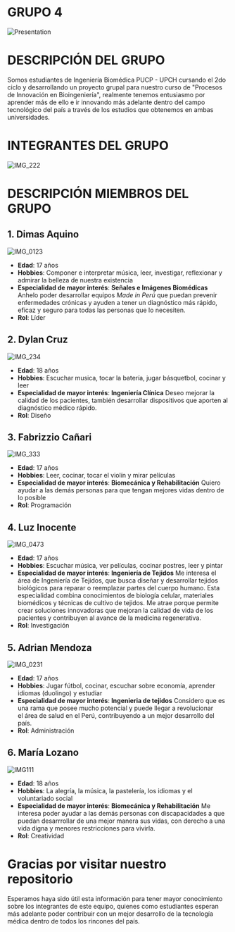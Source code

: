 # GRUPO 4
![Presentation](https://github.com/user-attachments/assets/9373c22e-0b99-4679-b615-a6c909aa9de7)

# DESCRIPCIÓN DEL GRUPO
Somos estudiantes de Ingeniería Biomédica PUCP - UPCH cursando el 2do ciclo y desarrollando un proyecto grupal para nuestro curso de "Procesos de Innovación en Bioingeniería", realmente tenemos entusiasmo por aprender más de ello e ir innovando más adelante dentro del campo tecnológico del país a través de los estudios que obtenemos en ambas universidades.

# INTEGRANTES DEL GRUPO
![IMG_222](https://github.com/user-attachments/assets/b2d97bee-323e-4512-b6c2-34f75565f0f0)

# DESCRIPCIÓN MIEMBROS DEL GRUPO
## 1. Dimas Aquino 
![IMG_0123](https://github.com/user-attachments/assets/358e31d8-5738-4d93-832c-4331e8b920a3)
- **Edad**: 17 años
- **Hobbies**: Componer e interpretar música, leer, investigar, reflexionar y admirar la belleza de nuestra existencia
- **Especialidad de mayor interés**: **Señales e Imágenes Biomédicas** Anhelo poder desarrollar equipos *Made in Perú* que puedan prevenir enfermedades crónicas y ayuden a tener un diagnóstico más rápido, eficaz y seguro para todas las personas que lo necesiten.
- **Rol**: Líder

## 2. Dylan Cruz
![IMG_234](https://github.com/user-attachments/assets/ad1d6ca3-d47c-4a6b-bba8-c7f598423b78)
- **Edad**: 18 años
- **Hobbies**: Escuchar musica, tocar la batería, jugar básquetbol, cocinar y leer
- **Especialidad de mayor interés**: **Ingeniería Clínica** Deseo mejorar la calidad de los pacientes, también desarrollar dispositivos que aporten al diagnóstico médico rápido.
- **Rol**: Diseño

## 3. Fabrizzio Cañari
![IMG_333](https://github.com/user-attachments/assets/e2c1dec1-0e2f-430c-87d0-684a4d2aca4e)
- **Edad**: 17 años
- **Hobbies**: Leer, cocinar, tocar el violín y mirar películas
- **Especialidad de mayor interés**: **Biomecánica y Rehabilitación** Quiero ayudar a las demás personas para que tengan mejores vidas dentro de lo posible
- **Rol**: Programación

## 4. Luz Inocente
![IMG_0473](https://github.com/user-attachments/assets/6966386f-061e-4867-a5ad-7e2194940006)
- **Edad**: 17 años
- **Hobbies**: Escuchar música, ver películas, cocinar postres, leer y pintar
- **Especialidad de mayor interés**: **Ingeniería de Tejidos** Me interesa el área de Ingeniería de Tejidos, que busca diseñar y desarrollar tejidos biológicos para reparar o reemplazar partes del cuerpo humano. Esta especialidad combina conocimientos de biología celular, materiales biomédicos y técnicas de cultivo de tejidos. Me atrae porque permite crear soluciones innovadoras que mejoran la calidad de vida de los pacientes y contribuyen al avance de la medicina regenerativa.
- **Rol**: Investigación

## 5. Adrian Mendoza
![IMG_0231](https://github.com/user-attachments/assets/703bf354-23ce-432b-8e84-4b9ed0332768)
- **Edad**: 17 años
- **Hobbies**: Jugar fútbol, cocinar, escuchar sobre economía, aprender idiomas (duolingo) y estudiar
- **Especialidad de mayor interés**: **Ingenieria de tejidos** Considero que es una rama que posee mucho potencial y puede llegar a revolucionar el área de salud en el Perú, contribuyendo a un mejor desarrollo del país.
- **Rol**: Administración

## 6. María Lozano
![IMG111](https://github.com/user-attachments/assets/bc96736d-ed9e-4735-91c7-d8ebc04bda74)
- **Edad**: 18 años
- **Hobbies**: La alegría, la música, la pastelería, los idiomas y el voluntariado social
- **Especialidad de mayor interés**: **Biomecánica y Rehabilitación** Me interesa poder ayudar a las demás personas con discapacidades a que puedan desarrrollar de una mejor manera sus vidas, con derecho a una vida digna y menores restricciones para vivirla.
- **Rol**: Creatividad

# Gracias por visitar nuestro repositorio
Esperamos haya sido útil esta información para tener mayor conocimiento sobre los integrantes de este equipo, quienes como estudiantes esperan más adelante poder contribuir con un mejor desarrollo de la tecnología médica dentro de todos los rincones del país.
